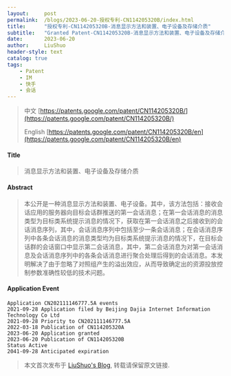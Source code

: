 ```yaml
---
layout:     post
permalink:  /blogs/2023-06-20-授权专利-CN114205320B/index.html
title:      "授权专利-CN114205320B-消息显示方法和装置、电子设备及存储介质"
subtitle:   "Granted Patent-CN114205320B-消息显示方法和装置、电子设备及存储介质"
date:       2023-06-20
author:     LiuShuo
header-style: text
catalog: true
tags:
    - Patent
    - IM
    - 快手
    - 会话
---
```

> 中文 [https://patents.google.com/patent/CN114205320B/](https://patents.google.com/patent/CN114205320B/)
>
> English [https://patents.google.com/patent/CN114205320B/en](https://patents.google.com/patent/CN114205320B/en)

#### Title
> 消息显示方法和装置、电子设备及存储介质





















#### Abstract
> 本公开是一种消息显示方法和装置、电子设备。其中，该方法包括：接收会话应用的服务器向目标会话群推送的第一会话消息；在第一会话消息的消息类型为目标类系统提示消息的情况下，获取在第一会话消息之后接收到的会话消息序列，其中，会话消息序列中包括至少一条会话消息；在会话消息序列中各条会话消息的消息类型均为目标类系统提示消息的情况下，在目标会话群的会话窗口中显示第二会话消息，其中，第二会话消息为对第一会话消息及会话消息序列中的各条会话消息进行聚合处理后得到的会话消息。本发明解决了由于忽略了对照组产生的溢出效应，从而导致确定出的资源投放控制参数准确性较低的技术问题。























#### Application Event
```
Application CN202111146777.5A events 
2021-09-28 Application filed by Beijing Dajia Internet Information Technology Co Ltd
2021-09-28 Priority to CN202111146777.5A
2022-03-18 Publication of CN114205320A
2023-06-20 Application granted
2023-06-20 Publication of CN114205320B
Status Active
2041-09-28 Anticipated expiration
```
> 本文首次发布于 [LiuShuo's Blog](https://liushuo.me), 
转载请保留原文链接.
